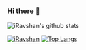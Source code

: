 ### Hi there 👋

<!--
**iRavshan/iRavshan** is a ✨ _special_ ✨ repository because its `README.md` (this file) appears on your GitHub profile.

Here are some ideas to get you started:

- 🔭 I’m currently working on ...
- 🌱 I’m currently learning ...
- 👯 I’m looking to collaborate on ...
- 🤔 I’m looking for help with ...
- 💬 Ask me about ...
- 📫 How to reach me: ...
- 😄 Pronouns: ...
- ⚡ Fun fact: ...
-->
![iRavshan's github stats](https://github-readme-stats.vercel.app/api?username=iRavshan)

[![iRavshan](https://github-readme-stats.vercel.app/api/pin/?username=iRavshan&repo=Procode)](https://github.com/iRavshan/Procode)
[![Top Langs](https://github-readme-stats.vercel.app/api/top-langs/?username=iRavshan)](https://github.com/iRavshan/github-readme-stats)

